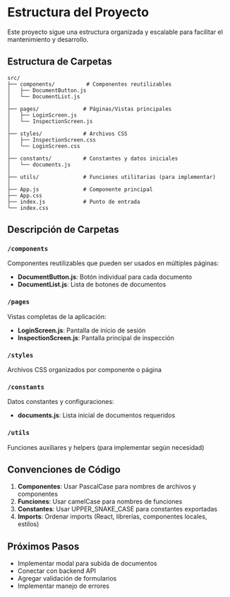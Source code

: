# Estructura del Proyecto

Este proyecto sigue una estructura organizada y escalable para facilitar el mantenimiento y desarrollo.

## Estructura de Carpetas

```
src/
├── components/          # Componentes reutilizables
│   ├── DocumentButton.js
│   └── DocumentList.js
│
├── pages/              # Páginas/Vistas principales
│   ├── LoginScreen.js
│   └── InspectionScreen.js
│
├── styles/             # Archivos CSS
│   ├── InspectionScreen.css
│   └── LoginScreen.css
│
├── constants/          # Constantes y datos iniciales
│   └── documents.js
│
├── utils/              # Funciones utilitarias (para implementar)
│
├── App.js              # Componente principal
├── App.css
├── index.js            # Punto de entrada
└── index.css
```

## Descripción de Carpetas

### `/components`
Componentes reutilizables que pueden ser usados en múltiples páginas:
- **DocumentButton.js**: Botón individual para cada documento
- **DocumentList.js**: Lista de botones de documentos

### `/pages`
Vistas completas de la aplicación:
- **LoginScreen.js**: Pantalla de inicio de sesión
- **InspectionScreen.js**: Pantalla principal de inspección

### `/styles`
Archivos CSS organizados por componente o página

### `/constants`
Datos constantes y configuraciones:
- **documents.js**: Lista inicial de documentos requeridos

### `/utils`
Funciones auxiliares y helpers (para implementar según necesidad)

## Convenciones de Código

1. **Componentes**: Usar PascalCase para nombres de archivos y componentes
2. **Funciones**: Usar camelCase para nombres de funciones
3. **Constantes**: Usar UPPER_SNAKE_CASE para constantes exportadas
4. **Imports**: Ordenar imports (React, librerías, componentes locales, estilos)

## Próximos Pasos

- Implementar modal para subida de documentos
- Conectar con backend API
- Agregar validación de formularios
- Implementar manejo de errores
